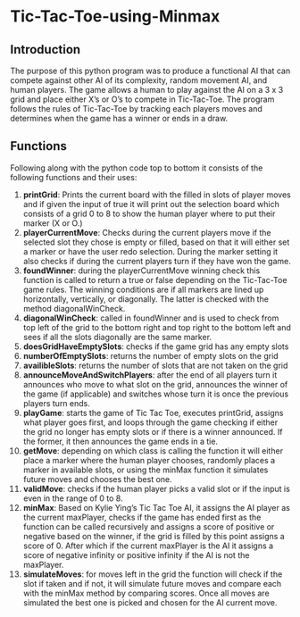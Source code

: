# Tic-Tac-Toe-using-Minmax

## Introduction
The purpose of this python program was to produce a functional AI that can compete against other AI of its complexity, random movement AI, and human players. The game allows a human to play against the AI on a 3 x 3 grid and place either X’s or O’s to compete in Tic-Tac-Toe. The program follows the rules of Tic-Tac-Toe by tracking each players moves and determines when the game has a winner or ends in a draw.

## Functions
Following along with the python code top to bottom it consists of the following functions and their uses:

1. **printGrid**: Prints the current board with the filled in slots of player moves and if given the input of true it will print out the selection board which consists of a grid 0 to 8 to show the human player where to put their marker (X or O.)
2. **playerCurrentMove**: Checks during the current players move if the selected slot they chose is empty or filled, based on that it will either set a marker or have the user redo selection. During the marker setting it also checks if during the current players turn if they have won the game.
3. **foundWinner**: during the playerCurrentMove winning check this function is called to return a true or false depending on the Tic-Tac-Toe game rules. The winning conditions are if all markers are lined up horizontally, vertically, or diagonally. The latter is checked with the method diagonalWinCheck.
4. **diagonalWinCheck**: called in foundWinner and is used to check from top left of the grid to the bottom right and top right to the bottom left and sees if all the slots diagonally are the same marker.
5. **doesGridHaveEmptySlots**: checks if the game grid has any empty slots
6. **numberOfEmptySlots**: returns the number of empty slots on the grid
7. **availibleSlots**: returns the number of slots that are not taken on the grid
8. **announceMoveAndSwitchPlayers**: after the end of all players turn it announces who move to what slot on the grid, announces the winner of the game (if applicable) and switches whose turn it is once the previous players turn ends.
9. **playGame**: starts the game of Tic Tac Toe, executes printGrid, assigns what player goes first, and loops through the game checking if either the grid no longer has empty slots or if there is a winner announced. If the former, it then announces the game ends in a tie.
10. **getMove**: depending on which class is calling the function it will either place a marker where the human player chooses, randomly places a marker in available slots, or using the minMax function it simulates future moves and chooses the best one.
11. **validMove**: checks if the human player picks a valid slot or if the input is even in the range of 0 to 8.
12. **minMax**: Based on Kylie Ying’s Tic Tac Toe AI, it assigns the AI player as the current maxPlayer, checks if the game has ended first as the function can be called recursively and assigns a score of positive or negative based on the winner, if the grid is filled by this point assigns a score of 0. After which if the current maxPlayer is the AI it assigns a score of negative infinity or positive infinity if the AI is not the maxPlayer.
13. **simulateMoves**: for moves left in the grid the function will check if the slot if taken and if not, it will simulate future moves and compare each with the minMax method by comparing scores. Once all moves are simulated the best one is picked and chosen for the AI current move.
